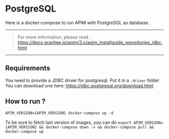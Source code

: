 # PostgreSQL

Here is a docker-compose to run APIM with PostgreSQL as database.

---
> For more information, please read :
> https://docs.gravitee.io/apim/3.x/apim_installguide_repositories_jdbc.html
---
## Requirements

You need to provide a JDBC driver for postgresql.
Put it in a `.driver` folder
You can download one here: https://jdbc.postgresql.org/download.html

## How to run ?

`APIM_VERSION={APIM_VERSION} docker-compose up -d ` 

To be sure to fetch last version of images, you can do
`export APIM_VERSION={APIM_VERSION} && docker-compose down -v && docker-compose pull && docker-compose up`

